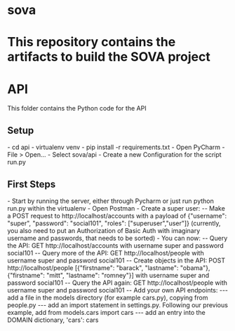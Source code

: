# sova
# This repository contains the artifacts to build the SOVA project

<h1>API</h1>
This folder contains the Python code for the API

<h2>Setup</h2>
- cd api
- virtualenv venv
- pip install -r requirements.txt
- Open PyCharm
- File > Open...
- Select sova/api
- Create a new Configuration for the script run.py

<h2>First Steps</h2>
- Start by running the server, either through Pycharm or just run python run.py within the virtualenv
- Open Postman
- Create a super user:
-- Make a POST request to http://localhost/accounts with a payload of {"username": "super", "password": "social101", "roles": ["superuser","user"]} (currently, you also need to put an Authorization of Basic Auth with imaginary username and passwords, that needs to be sorted)
- You can now:
-- Query the API: GET http://localhost/accounts with username super and password social101
-- Query more of the API: GET http://localhost/people with username super and password social101
-- Create objects in the API: POST http://localhost/people [{"firstname": "barack", "lastname": "obama"}, {"firstname": "mitt", "lastname": "romney"}] with username super and password social101
-- Query the API again: GET http://localhost/people with username super and password social101
-- Add your own API endpoints:
--- add a file in the models directory (for example cars.py), copying from people.py
--- add an import statement in settings.py. Following our previous example, add from models.cars import cars
--- add an entry into the DOMAIN dictionary, 'cars': cars
